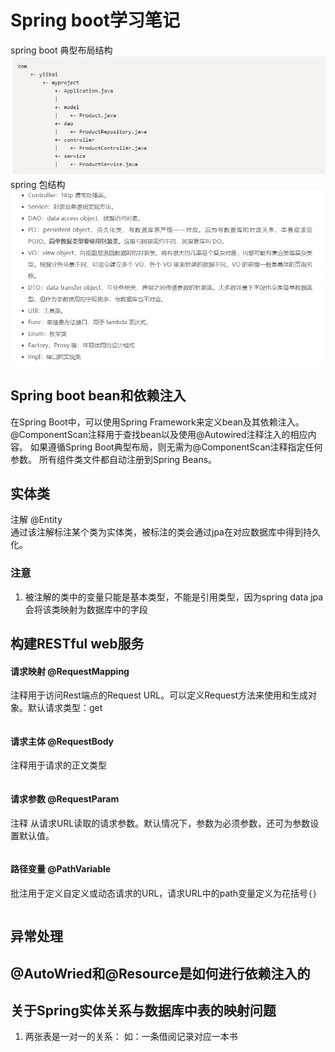 # Spring boot学习笔记
spring boot 典型布局结构
![spring boot 典型布局结构](img/目录结构.PNG)
spring 包结构
![](img/Spring包结构及内容.PNG)
## Spring boot bean和依赖注入
在Spring Boot中，可以使用Spring Framework来定义bean及其依赖注入。 @ComponentScan注释用于查找bean以及使用@Autowired注释注入的相应内容。
如果遵循Spring Boot典型布局，则无需为@ComponentScan注释指定任何参数。 所有组件类文件都自动注册到Spring Beans。

## 实体类
注解 @Entity  
通过该注解标注某个类为实体类，被标注的类会通过jpa在对应数据库中得到持久化。  
### 注意
1. 被注解的类中的变量只能是基本类型，不能是引用类型，因为spring data jpa会将该类映射为数据库中的字段  

## 构建RESTful web服务

#### 请求映射 @RequestMapping  
注释用于访问Rest端点的Request URL。可以定义Request方法来使用和生成对象。默认请求类型：get
```java

```
#### 请求主体 @RequestBody 
注释用于请求的正文类型
```java

```
#### 请求参数 @RequestParam 
注释 从请求URL读取的请求参数。默认情况下，参数为必须参数，还可为参数设置默认值。
```java

```
#### 路径变量 @PathVariable
批注用于定义自定义或动态请求的URL，请求URL中的path变量定义为花括号```{}```
```java

```

## 异常处理


## @AutoWried和@Resource是如何进行依赖注入的   


## 关于Spring实体关系与数据库中表的映射问题
1. 两张表是一对一的关系： 
    如：一条借阅记录对应一本书